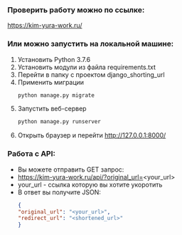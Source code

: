 ### Проверить работу можно по ссылке:
https://kim-yura-work.ru/

### Или можно запустить на локальной машине:
1. Установить Python 3.7.6
2. Установить модули из файла requirements.txt
3. Перейти в папку с проектом django_shorting_url
4. Применить миграции
    ``` python
    python manage.py migrate
    ```
5.  Запустить веб-сервер
    ``` python
    python manage.py runserver
    ```
6. Открыть браузер и перейти
    http://127.0.0.1:8000/
    
### Работа с API:
* Вы можете отправить GET запрос:
* https://kim-yura-work.ru/api/?original_url=<your_url>
* your_url - ссылка которую вы хотите укоротить
* В ответ вы получите JSON:
    ``` json
    {
    "original_url": "<your_url>",
    "redirect_url": "<shortened_url>"
    }
    ```

